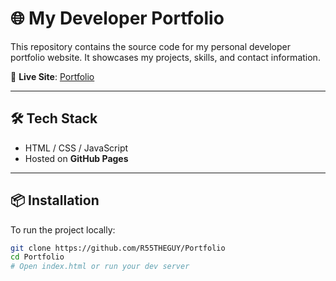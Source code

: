 # 🌐 My Developer Portfolio

This repository contains the source code for my personal developer portfolio website. It showcases my projects, skills, and contact information.

🔗 **Live Site**: [Portfolio](https://r55theguy.github.io/Portfolio/)

---

## 🛠 Tech Stack

- HTML / CSS / JavaScript  
- Hosted on **GitHub Pages**

---

## 📦 Installation

To run the project locally:

```bash
git clone https://github.com/R55THEGUY/Portfolio
cd Portfolio
# Open index.html or run your dev server
